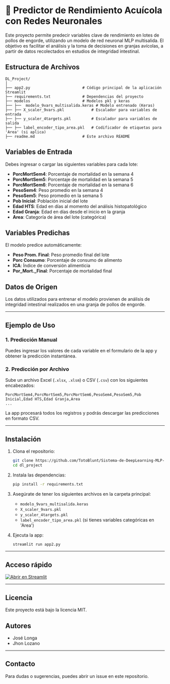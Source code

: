 # 🧠 Predictor de Rendimiento Acuícola con Redes Neuronales

Este proyecto permite predecir variables clave de rendimiento en lotes de pollos de engorde, utilizando un modelo de red neuronal MLP multisalida. El objetivo es facilitar el análisis y la toma de decisiones en granjas avícolas, a partir de datos recolectados en estudios de integridad intestinal.

## Estructura de Archivos

```
DL_Project/
│
├── app2.py                       # Código principal de la aplicación Streamlit
├── requirements.txt              # Dependencias del proyecto
├── modelos                       # Modelos pkl y keras 
├── ├──  modelo_9vars_multisalida.keras # Modelo entrenado (Keras)
├── ├── X_scaler_9vars.pkl            # Escalador para variables de entrada
├── ├── y_scaler_4targets.pkl         # Escalador para variables de salida
├── ├── label_encoder_tipo_area.pkl   # Codificador de etiquetas para 'Area' (si aplica)
├── readme.md                     # Este archivo README

```

## Variables de Entrada

Debes ingresar o cargar las siguientes variables para cada lote:

- **PorcMortSem4**: Porcentaje de mortalidad en la semana 4
- **PorcMortSem5**: Porcentaje de mortalidad en la semana 5
- **PorcMortSem6**: Porcentaje de mortalidad en la semana 6
- **PesoSem4**: Peso promedio en la semana 4
- **PesoSem5**: Peso promedio en la semana 5
- **Pob Inicial**: Población inicial del lote
- **Edad HTS**: Edad en días al momento del análisis histopatológico
- **Edad Granja**: Edad en días desde el inicio en la granja
- **Area**: Categoría de área del lote (categórica)

## Variables Predichas

El modelo predice automáticamente:

- **Peso Prom. Final**: Peso promedio final del lote
- **Porc Consumo**: Porcentaje de consumo de alimento
- **ICA**: Índice de conversión alimenticia
- **Por_Mort._Final**: Porcentaje de mortalidad final

## Datos de Origen

Los datos utilizados para entrenar el modelo provienen de análisis de integridad intestinal realizados en una granja de pollos de engorde.

---

## Ejemplo de Uso

### 1. Predicción Manual

Puedes ingresar los valores de cada variable en el formulario de la app y obtener la predicción instantánea.

### 2. Predicción por Archivo

Sube un archivo Excel (`.xlsx`, `.xlsm`) o CSV (`.csv`) con los siguientes encabezados:

```csv
PorcMortSem4,PorcMortSem5,PorcMortSem6,PesoSem4,PesoSem5,Pob Inicial,Edad HTS,Edad Granja,Area
...
```

La app procesará todos los registros y podrás descargar las predicciones en formato CSV.

---

## Instalación

1. Clona el repositorio:

   ```bash
   git clone https://github.com/TotoBlunt/Sistema-de-DeepLearning-MLP-para-Avicola.git
   cd dl_project
   ```

2. Instala las dependencias:

   ```bash
   pip install -r requirements.txt
   ```

3. Asegúrate de tener los siguientes archivos en la carpeta principal:

   - `modelo_9vars_multisalida.keras`
   - `X_scaler_9vars.pkl`
   - `y_scaler_4targets.pkl`
   - `label_encoder_tipo_area.pkl` (si tienes variables categóricas en 'Area')

4. Ejecuta la app:

   ```bash
   streamlit run app2.py
   ```

---

## Acceso rápido

[![Abrir en Streamlit](https://static.streamlit.io/badges/streamlit_badge_black_white.svg)](https://sistema-de-deeplearning-mlp-para-avicola-kokthnu6niunmamfrbkuf.streamlit.app/)



---

## Licencia

Este proyecto está bajo la licencia MIT.

## Autores

- José Longa
- Jhon Lozano

---

## Contacto


Para dudas o sugerencias, puedes abrir un issue en este repositorio.
